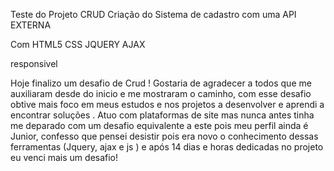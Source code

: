 Teste do Projeto CRUD
Criação do Sistema de cadastro com uma API EXTERNA 

Com HTML5 CSS JQUERY AJAX

responsivel 

Hoje finalizo um desafio de Crud !
Gostaria de agradecer a todos que me auxiliaram desde do inicio e me mostraram o caminho, com esse desafio obtive mais foco em meus estudos e nos projetos a desenvolver e aprendi a encontrar soluções .
Atuo com plataformas de site mas nunca antes tinha me deparado com um desafio equivalente a este pois meu perfil ainda é Junior, confesso que pensei desistir pois era novo o conhecimento dessas ferramentas (Jquery, ajax e js ) e após 14 dias e horas dedicadas no projeto eu venci mais um desafio!
